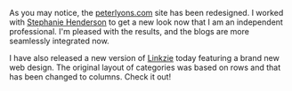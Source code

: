 As you may notice, the [peterlyons.com](/) site has been redesigned. I worked with [Stephanie Henderson](http://stephaniehenderson.com) to get a new look now that I am an independent professional. I'm pleased with the results, and the blogs are more seamlessly integrated now.

I have also released a new version of [Linkzie](https://linkzie.com) today featuring a brand new web design. The original layout of categories was based on rows and that has been changed to columns. Check it out!